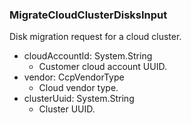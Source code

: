 ### MigrateCloudClusterDisksInput
Disk migration request for a cloud cluster.

- cloudAccountId: System.String
  - Customer cloud account UUID.
- vendor: CcpVendorType
  - Cloud vendor type.
- clusterUuid: System.String
  - Cluster UUID.
